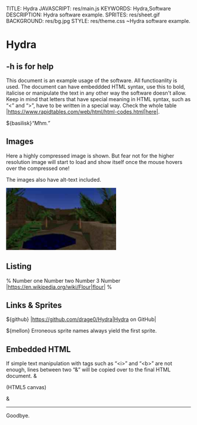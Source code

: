 TITLE: Hydra
JAVASCRIPT: res/main.js
KEYWORDS: Hydra,Software
DESCRIPTION: Hydra software example.
SPRITES: res/sheet.gif
BACKGROUND: res/bg.jpg
STYLE: res/theme.css
~Hydra software example.

# Hydra

## -h is for help

This document is an example usage of the software. All functioanlity is used.
The document can have embeddded HTML syntax, use this to bold, italicise or manipulate the text in any other way the software doesn't allow.
Keep in mind that letters that have special meaning in HTML syntax, such as “&lt;” and “&gt;”, have to be written in a special way. Check the whole table |https://www.rapidtables.com/web/html/html-codes.html|here|.

${basilisk}<i>“Mhm.”</i>

## Images

Here a highly compressed image is shown. But fear not for the higher resolution image will start to load and show itself once the mouse hovers over the compressed one!

The images also have alt-text included.

![sand screenshot](res/sand_0.c.jpg)

## Listing

%
Number one
Number two
Number 3
Number |https://en.wikipedia.org/wiki/Flour|flour|
%

## Links & Sprites

${github} |https://github.com/drage0/Hydra|Hydra on GitHub|

${mellon} Erroneous sprite names always yield the first sprite.

## Embedded HTML
If simple text manipulation with tags such as “&lt;i&gt;” and “&lt;b&gt;” are not enough, lines between two “&amp;” will be copied over to the final HTML document.
&
<!-- This is embedded HTML sequence. All its contents will be copied to the output document. -->
<canvas id="c">(HTML5 canvas)</canvas>
<script>
var c = document.getElementById("c");
var ctx = c.getContext("2d");
var grd = ctx.createLinearGradient(0,0,200,0);
grd.addColorStop(0,"red");
grd.addColorStop(1,"white");
ctx.fillStyle = grd;
ctx.fillRect(10,10,150,80);
</script>
&

---

Goodbye.
